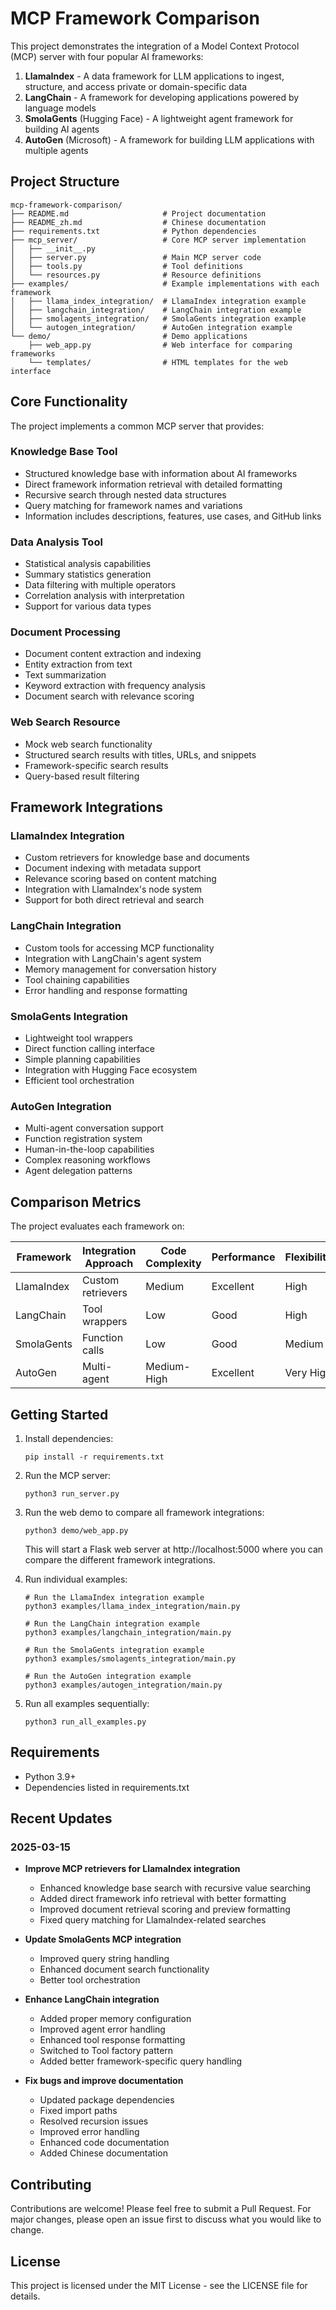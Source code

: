 # MCP Framework Comparison

This project demonstrates the integration of a Model Context Protocol (MCP) server with four popular AI frameworks:

1. **LlamaIndex** - A data framework for LLM applications to ingest, structure, and access private or domain-specific data
2. **LangChain** - A framework for developing applications powered by language models
3. **SmolaGents** (Hugging Face) - A lightweight agent framework for building AI agents
4. **AutoGen** (Microsoft) - A framework for building LLM applications with multiple agents

## Project Structure

```
mcp-framework-comparison/
├── README.md                     # Project documentation
├── README_zh.md                  # Chinese documentation
├── requirements.txt              # Python dependencies
├── mcp_server/                   # Core MCP server implementation
│   ├── __init__.py
│   ├── server.py                 # Main MCP server code
│   ├── tools.py                  # Tool definitions
│   └── resources.py              # Resource definitions
├── examples/                     # Example implementations with each framework
│   ├── llama_index_integration/  # LlamaIndex integration example
│   ├── langchain_integration/    # LangChain integration example
│   ├── smolagents_integration/   # SmolaGents integration example
│   └── autogen_integration/      # AutoGen integration example
└── demo/                         # Demo applications
    ├── web_app.py                # Web interface for comparing frameworks
    └── templates/                # HTML templates for the web interface
```

## Core Functionality

The project implements a common MCP server that provides:

### Knowledge Base Tool
- Structured knowledge base with information about AI frameworks
- Direct framework information retrieval with detailed formatting
- Recursive search through nested data structures
- Query matching for framework names and variations
- Information includes descriptions, features, use cases, and GitHub links

### Data Analysis Tool
- Statistical analysis capabilities
- Summary statistics generation
- Data filtering with multiple operators
- Correlation analysis with interpretation
- Support for various data types

### Document Processing
- Document content extraction and indexing
- Entity extraction from text
- Text summarization
- Keyword extraction with frequency analysis
- Document search with relevance scoring

### Web Search Resource
- Mock web search functionality
- Structured search results with titles, URLs, and snippets
- Framework-specific search results
- Query-based result filtering

## Framework Integrations

### LlamaIndex Integration
- Custom retrievers for knowledge base and documents
- Document indexing with metadata support
- Relevance scoring based on content matching
- Integration with LlamaIndex's node system
- Support for both direct retrieval and search

### LangChain Integration
- Custom tools for accessing MCP functionality
- Integration with LangChain's agent system
- Memory management for conversation history
- Tool chaining capabilities
- Error handling and response formatting

### SmolaGents Integration
- Lightweight tool wrappers
- Direct function calling interface
- Simple planning capabilities
- Integration with Hugging Face ecosystem
- Efficient tool orchestration

### AutoGen Integration
- Multi-agent conversation support
- Function registration system
- Human-in-the-loop capabilities
- Complex reasoning workflows
- Agent delegation patterns

## Comparison Metrics

The project evaluates each framework on:

| Framework  | Integration Approach | Code Complexity | Performance | Flexibility | Error Handling | Documentation |
|------------|---------------------|-----------------|-------------|-------------|----------------|---------------|
| LlamaIndex | Custom retrievers   | Medium         | Excellent   | High        | Built-in      | Comprehensive |
| LangChain  | Tool wrappers      | Low            | Good        | High        | Tool-level    | Extensive     |
| SmolaGents | Function calls     | Low            | Good        | Medium      | Basic         | Growing       |
| AutoGen    | Multi-agent        | Medium-High    | Excellent   | Very High   | Comprehensive | Good          |

## Getting Started

1. Install dependencies:
   ```
   pip install -r requirements.txt
   ```

2. Run the MCP server:
   ```
   python3 run_server.py
   ```

3. Run the web demo to compare all framework integrations:
   ```
   python3 demo/web_app.py
   ```
   This will start a Flask web server at http://localhost:5000 where you can compare the different framework integrations.

4. Run individual examples:
   ```
   # Run the LlamaIndex integration example
   python3 examples/llama_index_integration/main.py
   
   # Run the LangChain integration example
   python3 examples/langchain_integration/main.py
   
   # Run the SmolaGents integration example
   python3 examples/smolagents_integration/main.py
   
   # Run the AutoGen integration example
   python3 examples/autogen_integration/main.py
   ```

5. Run all examples sequentially:
   ```
   python3 run_all_examples.py
   ```

## Requirements

- Python 3.9+
- Dependencies listed in requirements.txt

## Recent Updates

### 2025-03-15
- **Improve MCP retrievers for LlamaIndex integration**
  - Enhanced knowledge base search with recursive value searching
  - Added direct framework info retrieval with better formatting
  - Improved document retrieval scoring and preview formatting
  - Fixed query matching for LlamaIndex-related searches

- **Update SmolaGents MCP integration**
  - Improved query string handling
  - Enhanced document search functionality
  - Better tool orchestration

- **Enhance LangChain integration**
  - Added proper memory configuration
  - Improved agent error handling
  - Enhanced tool response formatting
  - Switched to Tool factory pattern
  - Added better framework-specific query handling

- **Fix bugs and improve documentation**
  - Updated package dependencies
  - Fixed import paths
  - Resolved recursion issues
  - Improved error handling
  - Enhanced code documentation
  - Added Chinese documentation

## Contributing

Contributions are welcome! Please feel free to submit a Pull Request. For major changes, please open an issue first to discuss what you would like to change.

## License

This project is licensed under the MIT License - see the LICENSE file for details.
